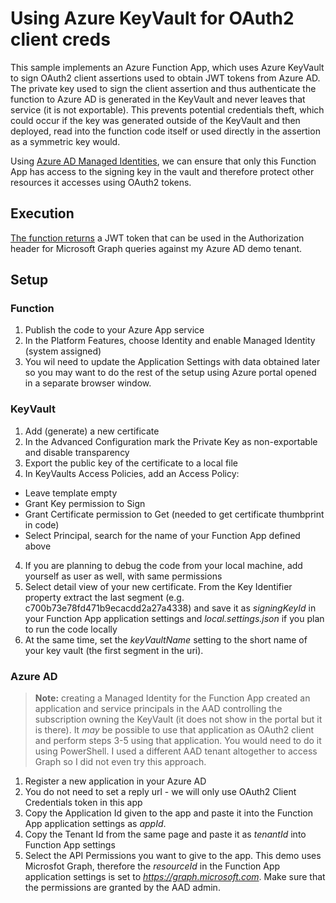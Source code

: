 # Using Azure KeyVault for OAuth2 client creds
This sample implements an Azure Function App, which uses Azure KeyVault to sign OAuth2 client assertions used to obtain JWT tokens
from Azure AD. The private key used to sign the client assertion and thus authenticate the function to Azure AD is generated
in the KeyVault and never leaves that service (it is not exportable). This prevents potential credentials theft, which could occur
if the key was generated outside of the KeyVault and then deployed, read into the function code itself or used directly in the
assertion as a symmetric key would.

Using [Azure AD Managed Identities](https://docs.microsoft.com/en-us/azure/active-directory/managed-identities-azure-resources/overview), we
can ensure that only this Function App has access to the signing key in the vault and therefore protect other resources it
accesses using OAuth2 tokens.
## Execution
[The function returns](https://mrkeyvaultdemo.azurewebsites.net/api/GetAADData) a JWT token that can be used 
in the Authorization header for Microsoft Graph queries against my Azure AD demo tenant.
## Setup
### Function
1. Publish the code to your Azure App service
2. In the Platform Features, choose Identity and enable Managed Identity (system assigned)
3. You wil need to update the Application Settings with data obtained later so you may want to do the rest of the
setup using Azure portal opened in a separate browser window.
### KeyVault
1. Add (generate) a new certificate
2. In the Advanced Configuration mark the Private Key as non-exportable and disable transparency
3. Export the public key of the certificate to a local file
3. In KeyVaults Access Policies, add an Access Policy:
* Leave template empty
* Grant Key permission to Sign
* Grant Certificate permission to Get (needed to get certificate thumbprint in code)
* Select Principal, search for the name of your Function App defined above
4. If you are planning to debug the code from your local machine, add yourself as user as well, with same permissions
5. Select detail view of your new certificate. From the Key Identifier property extract the last segment (e.g. c700b73e78fd471b9ecacdd2a27a4338)
and save it as *signingKeyId* in your Function App application settings and *local.settings.json* if you plan to run the code locally
6. At the same time, set the *keyVaultName* setting to the short name of your key vault (the first segment in the uri).
### Azure AD
>**Note:** creating a Managed Identity for the Function App created an application and service principals in the AAD controlling
the subscription owning the KeyVault (it does not show in the portal but it is there). 
It *may* be possible to use that application as OAuth2 client and perform steps 3-5 using that application. You would need to do it using
PowerShell. I used a different AAD tenant altogether to access Graph so I did not even try this approach.

1. Register a new application in your Azure AD
2. You do not need to set a reply url - we will only use OAuth2 Client Credentials token in this app
3. Copy the Application Id given to the app and paste it into the Function App application settings as *appId*.
4. Copy the Tenant Id from the same page and paste it as *tenantId* into Function App settings
5. Select the API Permissions you want to give to the app. This demo uses Microsfot Graph, therefore the *resourceId* in the Function App
application settings is set to *https://graph.microsoft.com*. Make sure that the permissions are granted by the AAD admin.

